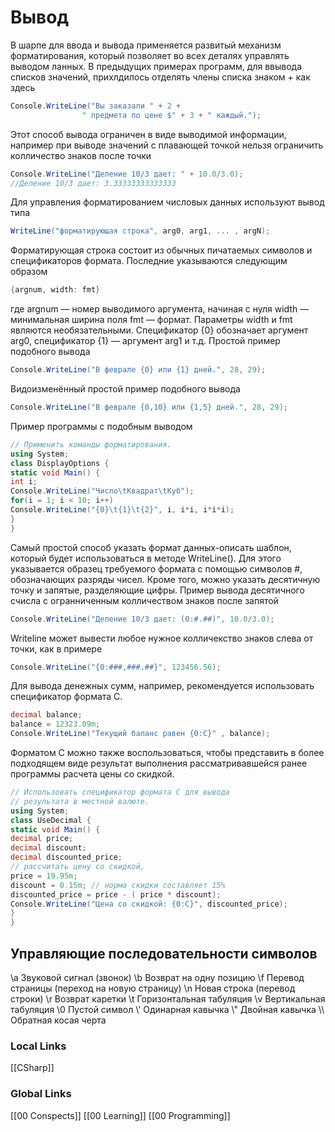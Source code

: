 # Вывод
В шарпе для ввода и вывода применяется развитый механизм форматирования, который позволяет во всех деталях управлять выводом ланных.
В предыдущих примерах программ, для ввывода списков значений, прихлдилось отделять члены списка знаком + как здесь 
```csharp
Console.WriteLine("Вы заказали " + 2 +
				" предмета по цене $" + 3 + " каждый.");
```
Этот способ вывода ограничен в виде выводимой информации, например при выводе значений с плавающей точкой нельзя ограничить колличество знаков после точки
```csharp
Console.WriteLine("Деление 10/3 дает: " + 10.0/3.0);
//Деление 10/3 дает: 3.33333333333333
```
Для управления форматированием числовых данных используют вывод типа 
```csharp
WriteLine("форматирующая строка", arg0, arg1, ... , argN);
```
Форматирующая строка состоит из обычных пичатаемых символов и спецификаторов формата. Последние указываются следующим образом
```csharp
{argnum, width: fmt}
```
где argnum — номер выводимого аргумента, начиная с нуля
width — минимальная ширина поля
fmt — формат.
Параметры width и fmt являются необязательными.
Cпецификатор {0} обозначает аргумент arg0, спецификатор {1} — аргумент arg1 и т.д.
Простой пример подобного вывода 
```csharp
Console.WriteLine("В феврале {0} или {1} дней.", 28, 29);
```

Видоизменённый простой пример подобного вывода 
```csharp
Console.WriteLine("В феврале {0,10} или {1,5} дней.", 28, 29);
```
 Пример программы с подобным выводом 
 ```csharp
 // Применить команды форматирования.
using System;
class DisplayOptions {
static void Main() {
int i;
Console.WriteLine("Число\tКвадрат\tКуб");
for(i = 1; i < 10; i++)
Console.WriteLine("{0}\t{1}\t{2}", i, i*i, i*i*i);
}
}
 ```
 Самый простой способ указать формат данных-описать шаблон, который будет использоваться в методе WriteLine().
 Для этого указывается образец требуемого формата с помощью символов #, обозначающих разряды чисел.
Кроме того, можно указать десятичную точку и запятые, разделяющие цифры.
Пример вывода десятичного счисла с огранниченным колличеством знаков после запятой 
```csharp
Console.WriteLine("Деление 10/3 дает: (0:#.##)", 10.0/3.0);
```
Writeline может вывести любое нужное колличекство знаков слева от точки, как в примере 
```csharp
Console.WriteLine("{0:###,###.##}", 123456.56);
```
Для вывода денежных сумм, например, рекомендуется использовать спецификатор формата С.
```csharp
decimal balance;
balance = 12323.09m;
Console.WriteLine("Текущий баланс равен {0:С}" , balance);
```
Форматом С можно также воспользоваться, чтобы представить в более подходящем виде результат выполнения рассматривавшейся ранее программы расчета цены со скидкой.
```csharp 
// Использовать спецификатор формата С для вывода
// результата в местной валюте.
using System;
class UseDecimal {
static void Main() {
decimal price;
decimal discount;
decimal discounted_price;
// рассчитать цену со скидкой,
price = 19.95m;
discount = 0.15m; // норма скидки составляет 15%
discounted_price = price - ( price * discount);
Console.WriteLine("Цена со скидкой: {0:С}", discounted_price);
}
}
```
## Управляющие последовательности символов 
\a Звуковой сигнал (звонок)
\b Возврат на одну позицию
\f Перевод страницы (переход на новую страницу)
\n Новая строка (перевод строки)
\r Возврат каретки
\t Горизонтальная табуляция
\v Вертикальная табуляция
\0 Пустой символ
\\' Одинарная кавычка
\\" Двойная кавычка
\\\ Обратная косая черта






### Local Links 
[[CSharp]]



### Global Links
[[00 Conspects]]
[[00 Learning]]
[[00 Programming]]